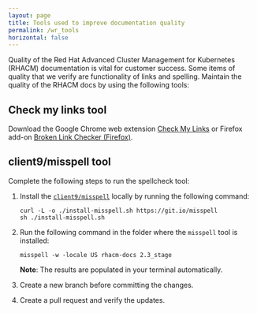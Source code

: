 ```yaml
---
layout: page
title: Tools used to improve documentation quality
permalink: /wr_tools
horizontal: false
---
```


Quality of the Red Hat Advanced Cluster Management for Kubernetes (RHACM) documentation is vital for customer success. Some items of quality that we verify are functionality of links and spelling. Maintain the quality of the RHACM docs by using the following tools:

## Check my links tool

Download the Google Chrome web extension [Check My Links](https://chrome.google.com/webstore/detail/check-my-links/ojkcdipcgfaekbeaelaapakgnjflfglf) or Firefox add-on [Broken Link Checker (Firefox)](https://add0n.com/broken-link-checker.html).

## client9/misspell tool

Complete the following steps to run the spellcheck tool:

1. Install the [`client9/misspell`](https://github.com/client9/misspell) locally by running the following command:
   ```
   curl -L -o ./install-misspell.sh https://git.io/misspell
   sh ./install-misspell.sh
   ```
2. Run the following command in the folder where the `misspell` tool is installed:
   ```
   misspell -w -locale US rhacm-docs 2.3_stage
   ```
   
   **Note**: The results are populated in your terminal automatically.

3. Create a new branch before committing the changes.
4. Create a pull request and verify the updates.  
